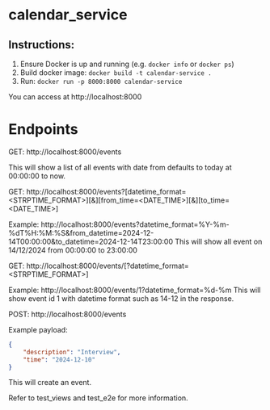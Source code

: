 # calendar_service
## Instructions:
1.  Ensure Docker is up and running (e.g. `docker info` or `docker ps`)
2. Build docker image: `docker build -t calendar-service .`
3. Run: `docker run -p 8000:8000 calendar-service`

You can access at http://localhost:8000

# Endpoints
GET: http://localhost:8000/events

This will show a list of all events with date from defaults to today at 00:00:00 to now.

GET: http://localhost:8000/events?[datetime_format=<STRPTIME_FORMAT>][&][from_time=<DATE_TIME>][&][to_time=<DATE_TIME>]

Example:
http://localhost:8000/events?datetime_format=%Y-%m-%dT%H:%M:%S&from_datetime=2024-12-14T00:00:00&to_datetime=2024-12-14T23:00:00
This will show all event on 14/12/2024 from 00:00:00 to 23:00:00


GET: http://localhost:8000/events/<ID>[?datetime_format=<STRPTIME_FORMAT>]

Example: http://localhost:8000/events/1?datetime_format=%d-%m
This will show event id 1 with datetime format such as 14-12 in the response.


POST: http://localhost:8000/events

Example payload:
```json
{
	"description": "Interview",
	"time": "2024-12-10"
}
```
This will create an event.

Refer to test_views and test_e2e for more information.


